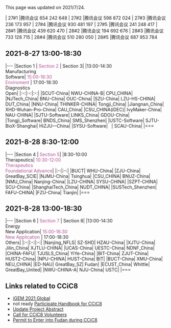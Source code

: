 This page was updated on 2021/7/24.

| 27#1 |腾讯会议 654 242 648
| 27#2 |腾讯会议 598 872 024
| 27#3 |腾讯会议 236 173 957
| 27#4 |腾讯会议 930 481 197
| 27#5 |腾讯会议 241 248 417
| 28#1 |腾讯会议 439 620 470
| 28#2 |腾讯会议 194 692 676
| 28#3 |腾讯会议 733 128 715
| 28#4 |腾讯会议 510 280 050
| 28#5 |腾讯会议 687 953 784


## 2021-8-27 13:00-18:30

|---
|Section 1 | <span style="color:#B25195">Section 2</span> | Section 3|
|13:00-14:30<br/>Manufacturing<br/>Software| <span style="color:#B25195">15:00-16:30<br/>Enviroment</span> | 17:00-18:30<br/>Diagnostics<br/>Open|
|:-:|:-:|:-:|
|SCUT-China| NWU-CHINA-B| CPU_CHINA|
|NJTech_China| BNU-China| OUC-China|
|SZU-China| LZU-HS-CHINA| DUT_China|
|NNU-China| THINKER-CHINA| Tongji_China|
|Jiangnan_China| XHD-Wuhan-Pro-China| CAU_China|
|CSU_CHINA(iDEC)| IvyMaker-China| NAU-CHINA|
|SJTU-Software| LINKS_China| GDOU-China|
|Tongji_Software| BNDS_China| SMS_Shenzhen|
|USTC-Software| SJTU-BioX-Shanghai| HiZJU—China|
|SYSU-Software|  &nbsp;  | SCAU-China|
|===


## 2021-8-28 8:30-12:00

|---
|Section 4 | <span style="color:#B25195">Section 5</span>|
|8:30-10:00<br/>Therapeutics| <span style="color:#B25195">10:30-12:00<br/>Therapeutics<br/>Foundational&nbsp;Advance</span>|
|:-:|:-:|
|BUCT| WHU-China|
|ZJU-China| GreatBay_SCIE|
|NJMU-China| Tsinghua|
|CSU_CHINA| BNUZ-China|
|NMU_China| Nanjing-China|
|LZU-CHINA| SYSU-CHINA|
|SZPT-CHINA| SCU-China|
|ShanghaiTech_China| NUDT_CHINA|
|SUSTech_Shenzhen| FAFU-CHINA|
|FZU-China| Tianjin|
|===


## 2021-8-28 13:00-18:30

|---
|Section 6 | <span style="color:#B25195">Section 7</span> | Section 8|
|13:00-14:30<br/>Energy<br/>New&nbsp;Application| <span style="color:#B25195">15:00-16:30<br/>New&nbsp;Application</span> | 17:00-18:30<br/>Others|
|:-:|:-:|:-:|
|Nanjing_NFLS| SZ-SHD| HZAU-China|
|XJTU-China| Jilin_China| XJTLU-CHINA|
|UCAS-China| UESTC-China| NDNF_China|
|CHINA-FAFU| TJUSLS_China| YiYe-China|
|BIT-China| ZJUT-China| HUST2-China|
|NPU-CHINA| HUST-China| BIT|
|BUCT-China| XMU-China| NEU_CHINA|
|ED-NAU| GreatBay_SZ| Fudan|
|ECUST_China| Whittle| GreatBay_United|
|NWU-CHINA-A| NJU-China| USTC|
|===


## Links related to CCiC8
- [iGEM 2021 Global](https://igem2021global.slack.com)
- not ready [Participate Handbook for CCiC8]()
- [Update Project Abstract](https://www.wjx.cn/vj/h4icxcB.aspx)
- [Call for CCiC8 Volunteers](https://www.wjx.cn/vj/rYR3vK6.aspx)
- [Permit to Enter into Fudan during CCiC8](https://www.wjx.cn/vj/r6cE82R.aspx)
